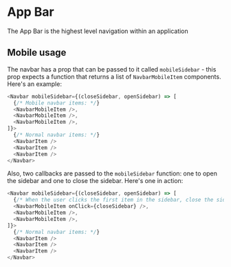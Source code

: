 # App Bar

The App Bar is the highest level navigation within an application

## Mobile usage
The navbar has a prop that can be passed to it called `mobileSidebar` - this prop expects a function
that returns a list of `NavbarMobileItem` components. Here's an example:

```javascript
<Navbar mobileSidebar={(closeSidebar, openSidebar) => [
  {/* Mobile navbar items: */}
  <NavbarMobileItem />,
  <NavbarMobileItem />,
  <NavbarMobileItem />,
]}>
  {/* Normal navbar items: */}
  <NavbarItem />
  <NavbarItem />
  <NavbarItem />
</Navbar>
```

Also, two callbacks are passed to the `mobileSidebar` function: one to open the sidebar and one to
close the sidebar. Here's one in action:

```javascript
<Navbar mobileSidebar={(closeSidebar, openSidebar) => [
  {/* When the user clicks the first item in the sidebar, close the sidebar. */}
  <NavbarMobileItem onClick={closeSidebar} />,
  <NavbarMobileItem />,
  <NavbarMobileItem />,
]}>
  {/* Normal navbar items: */}
  <NavbarItem />
  <NavbarItem />
  <NavbarItem />
</Navbar>
```
